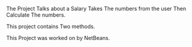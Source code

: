 The Project Talks about a Salary Takes The numbers from the user Then Calculate The numbers.

This project contains Two methods.                 
                      
This Project was worked on by NetBeans.
